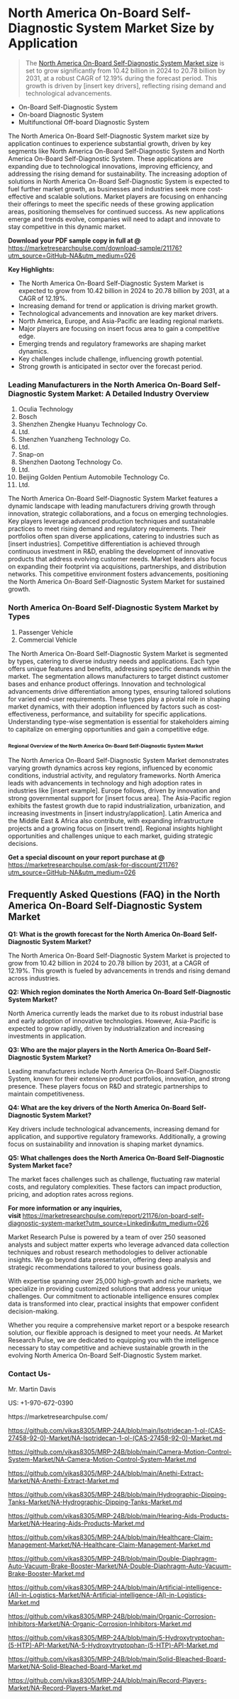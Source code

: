<h1>North America On-Board Self-Diagnostic System Market&nbsp;Size by Application</h1><blockquote><p>The <a href="https://marketresearchpulse.com/download-sample/21176?utm_source=GitHub-NA&amp;utm_medium=026">North America On-Board Self-Diagnostic System Market size</a> is set to grow significantly from 10.42 billion in 2024 to 20.78 billion by 2031, at a robust CAGR of 12.19% during the forecast period. This growth is driven by [insert key drivers], reflecting rising demand and technological advancements.</p></blockquote><ul><li>On-Board Self-Diagnostic System<li> On-board Diagnostic System<li> Multifunctional Off-board Diagnostic System</li></ul><p>The North America On-Board Self-Diagnostic System market size by application continues to experience substantial growth, driven by key segments like North America On-Board Self-Diagnostic System and North America On-Board Self-Diagnostic System. These applications are expanding due to technological innovations, improving efficiency, and addressing the rising demand for sustainability. The increasing adoption of solutions in North America On-Board Self-Diagnostic System is expected to fuel further market growth, as businesses and industries seek more cost-effective and scalable solutions. Market players are focusing on enhancing their offerings to meet the specific needs of these growing application areas, positioning themselves for continued success. As new applications emerge and trends evolve, companies will need to adapt and innovate to stay competitive in this dynamic market.</p><p><strong>Download your PDF sample copy in full at @ </strong><a href="https://marketresearchpulse.com/download-sample/21176?utm_source=GitHub-NA&amp;utm_medium=026">https://marketresearchpulse.com/download-sample/21176?utm_source=GitHub-NA&amp;utm_medium=026</a></p><p><strong>Key Highlights: </strong></p><ul><li>The North America On-Board Self-Diagnostic System Market is expected to grow from 10.42 billion in 2024 to 20.78 billion by 2031, at a CAGR of 12.19%.</li><li>Increasing demand for trend or application is driving market growth.</li><li>Technological advancements and innovation are key market drivers.</li><li>North America, Europe, and Asia-Pacific are leading regional markets.</li><li>Major players are focusing on insert focus area to gain a competitive edge.</li><li>Emerging trends and regulatory frameworks are shaping market dynamics.</li><li>Key challenges include challenge, influencing growth potential.</li><li>Strong growth is anticipated in sector over the forecast period.</li></ul><h3>Leading Manufacturers in the North America On-Board Self-Diagnostic System Market: A Detailed Industry Overview</h3><ol><li>Oculia Technology</li><li>Bosch</li><li>Shenzhen Zhengke Huanyu Technology Co.</li><li>Ltd.</li><li>Shenzhen Yuanzheng Technology Co.</li><li>Ltd.</li><li>Snap-on</li><li>Shenzhen Daotong Technology Co.</li><li>Ltd.</li><li>Beijing Golden Pentium Automobile Technology Co.</li><li>Ltd.</li></ol><div class="flex max-w-full flex-col flex-grow"><div class="min-h-8 text-message flex w-full flex-col items-end gap-2 whitespace-normal break-words [.text-message+&amp;]:mt-5" dir="auto" data-message-author-role="assistant" data-message-id="fd8432e4-4910-450d-b182-61b7bfb0a01f" data-message-model-slug="gpt-4o"><div class="flex w-full flex-col gap-1 empty:hidden first:pt-[3px]"><div class="markdown prose w-full break-words dark:prose-invert light"><p>The North America On-Board Self-Diagnostic System Market features a dynamic landscape with leading manufacturers driving growth through innovation, strategic collaborations, and a focus on emerging technologies. Key players leverage advanced production techniques and sustainable practices to meet rising demand and regulatory requirements. Their portfolios often span diverse applications, catering to industries such as [insert industries]. Competitive differentiation is achieved through continuous investment in R&amp;D, enabling the development of innovative products that address evolving customer needs. Market leaders also focus on expanding their footprint via acquisitions, partnerships, and distribution networks. This competitive environment fosters advancements, positioning the North America On-Board Self-Diagnostic System Market for sustained growth.</p></div></div></div></div><h3>North America On-Board Self-Diagnostic System Market by Types</h3><ol><li>Passenger Vehicle<li> Commercial Vehicle</li></ol><div class="flex max-w-full flex-col flex-grow"><div class="min-h-8 text-message flex w-full flex-col items-end gap-2 whitespace-normal break-words [.text-message+&amp;]:mt-5" dir="auto" data-message-author-role="assistant" data-message-id="084470be-0bb7-4664-bddf-5156b4f41249" data-message-model-slug="gpt-4o-mini"><div class="flex w-full flex-col gap-1 empty:hidden first:pt-[3px]"><div class="markdown prose w-full break-words dark:prose-invert light"><p>The North America On-Board Self-Diagnostic System Market is segmented by types, catering to diverse industry needs and applications. Each type offers unique features and benefits, addressing specific demands within the market. The segmentation allows manufacturers to target distinct customer bases and enhance product offerings. Innovation and technological advancements drive differentiation among types, ensuring tailored solutions for varied end-user requirements. These types play a pivotal role in shaping market dynamics, with their adoption influenced by factors such as cost-effectiveness, performance, and suitability for specific applications. Understanding type-wise segmentation is essential for stakeholders aiming to capitalize on emerging opportunities and gain a competitive edge.</p></div></div></div></div><h3><span style="font-size: 11px;">Regional Overview of the North America On-Board Self-Diagnostic System Market</span></h3><div class="flex max-w-full flex-col flex-grow"><div class="min-h-8 text-message flex w-full flex-col items-end gap-2 whitespace-normal break-words [.text-message+&amp;]:mt-5" dir="auto" data-message-author-role="assistant" data-message-id="e9038762-ce64-4e30-91c9-9bd413514231" data-message-model-slug="gpt-4o-mini"><div class="flex w-full flex-col gap-1 empty:hidden first:pt-[3px]"><div class="markdown prose w-full break-words dark:prose-invert light"><p>The North America On-Board Self-Diagnostic System Market demonstrates varying growth dynamics across key regions, influenced by economic conditions, industrial activity, and regulatory frameworks. North America leads with advancements in technology and high adoption rates in industries like [insert example]. Europe follows, driven by innovation and strong governmental support for [insert focus area]. The Asia-Pacific region exhibits the fastest growth due to rapid industrialization, urbanization, and increasing investments in [insert industry/application]. Latin America and the Middle East &amp; Africa also contribute, with expanding infrastructure projects and a growing focus on [insert trend]. Regional insights highlight opportunities and challenges unique to each market, guiding strategic decisions.</p></div></div></div></div><p><strong>Get a special discount on your report purchase at @ </strong><a href="https://marketresearchpulse.com/ask-for-discount/21176?utm_source=GitHub-NA&amp;utm_medium=026">https://marketresearchpulse.com/ask-for-discount/21176?utm_source=GitHub-NA&amp;utm_medium=026</a></p><h2>Frequently Asked Questions (FAQ) in the North America On-Board Self-Diagnostic System Market</h2><p><strong>Q1: What is the growth forecast for the North America On-Board Self-Diagnostic System Market?</strong></p><p>The North America On-Board Self-Diagnostic System Market is projected to grow from 10.42 billion in 2024 to 20.78 billion by 2031, at a CAGR of 12.19%. This growth is fueled by advancements in trends and rising demand across industries.</p><p><strong>Q2: Which region dominates the North America On-Board Self-Diagnostic System Market?</strong></p><p>North America currently leads the market due to its robust industrial base and early adoption of innovative technologies. However, Asia-Pacific is expected to grow rapidly, driven by industrialization and increasing investments in application.</p><p><strong>Q3: Who are the major players in the North America On-Board Self-Diagnostic System Market?</strong></p><p>Leading manufacturers include North America On-Board Self-Diagnostic System, known for their extensive product portfolios, innovation, and strong presence. These players focus on R&amp;D and strategic partnerships to maintain competitiveness.</p><p><strong>Q4: What are the key drivers of the North America On-Board Self-Diagnostic System Market?</strong></p><p>Key drivers include technological advancements, increasing demand for application, and supportive regulatory frameworks. Additionally, a growing focus on sustainability and innovation is shaping market dynamics.</p><p><strong>Q5: What challenges does the North America On-Board Self-Diagnostic System Market face?</strong></p><p>The market faces challenges such as challenge, fluctuating raw material costs, and regulatory complexities. These factors can impact production, pricing, and adoption rates across regions.</p><p><strong>For more information or any inquiries, visit&nbsp;</strong><a href="https://marketresearchpulse.com/report/21176/on-board-self-diagnostic-system-market?utm_source=Linkedin&utm_medium=026">https://marketresearchpulse.com/report/21176/on-board-self-diagnostic-system-market?utm_source=Linkedin&utm_medium=026</a></p><p>Market Research Pulse is powered by a team of over 250 seasoned analysts and subject matter experts who leverage advanced data collection techniques and robust research methodologies to deliver actionable insights. We go beyond data presentation, offering deep analysis and strategic recommendations tailored to your business goals.</p><p>With expertise spanning over 25,000 high-growth and niche markets, we specialize in providing customized solutions that address your unique challenges. Our commitment to actionable intelligence ensures complex data is transformed into clear, practical insights that empower confident decision-making.</p><p>Whether you require a comprehensive market report or a bespoke research solution, our flexible approach is designed to meet your needs. At Market Research Pulse, we are dedicated to equipping you with the intelligence necessary to stay competitive and achieve sustainable growth in the evolving North America On-Board Self-Diagnostic System market.</p><h3><strong>Contact Us-</strong></h3><p>Mr. Martin Davis</p><p>US: +1-970-672-0390</p><p>https://marketresearchpulse.com/</p><p><a href="https://github.com/vikas8305/MRP-24A/blob/main/Isotridecan-1-ol-(CAS-27458-92-0)-Market/NA-Isotridecan-1-ol-(CAS-27458-92-0)-Market.md">https://github.com/vikas8305/MRP-24A/blob/main/Isotridecan-1-ol-(CAS-27458-92-0)-Market/NA-Isotridecan-1-ol-(CAS-27458-92-0)-Market.md</a></p><p><a href="https://github.com/vikas8305/MRP-24B/blob/main/Camera-Motion-Control-System-Market/NA-Camera-Motion-Control-System-Market.md">https://github.com/vikas8305/MRP-24B/blob/main/Camera-Motion-Control-System-Market/NA-Camera-Motion-Control-System-Market.md</a></p><p><a href="https://github.com/vikas8305/MRP-24A/blob/main/Anethi-Extract-Market/NA-Anethi-Extract-Market.md">https://github.com/vikas8305/MRP-24A/blob/main/Anethi-Extract-Market/NA-Anethi-Extract-Market.md</a></p><p><a href="https://github.com/vikas8305/MRP-24B/blob/main/Hydrographic-Dipping-Tanks-Market/NA-Hydrographic-Dipping-Tanks-Market.md">https://github.com/vikas8305/MRP-24B/blob/main/Hydrographic-Dipping-Tanks-Market/NA-Hydrographic-Dipping-Tanks-Market.md</a></p><p><a href="https://github.com/vikas8305/MRP-24B/blob/main/Hearing-Aids-Products-Market/NA-Hearing-Aids-Products-Market.md">https://github.com/vikas8305/MRP-24B/blob/main/Hearing-Aids-Products-Market/NA-Hearing-Aids-Products-Market.md</a></p><p><a href="https://github.com/vikas8305/MRP-24A/blob/main/Healthcare-Claim-Management-Market/NA-Healthcare-Claim-Management-Market.md">https://github.com/vikas8305/MRP-24A/blob/main/Healthcare-Claim-Management-Market/NA-Healthcare-Claim-Management-Market.md</a></p><p><a href="https://github.com/vikas8305/MRP-24B/blob/main/Double-Diaphragm-Auto-Vacuum-Brake-Booster-Market/NA-Double-Diaphragm-Auto-Vacuum-Brake-Booster-Market.md">https://github.com/vikas8305/MRP-24B/blob/main/Double-Diaphragm-Auto-Vacuum-Brake-Booster-Market/NA-Double-Diaphragm-Auto-Vacuum-Brake-Booster-Market.md</a></p><p><a href="https://github.com/vikas8305/MRP-24A/blob/main/Artificial-intelligence-(AI)-in-Logistics-Market/NA-Artificial-intelligence-(AI)-in-Logistics-Market.md">https://github.com/vikas8305/MRP-24A/blob/main/Artificial-intelligence-(AI)-in-Logistics-Market/NA-Artificial-intelligence-(AI)-in-Logistics-Market.md</a></p><p><a href="https://github.com/vikas8305/MRP-24B/blob/main/Organic-Corrosion-Inhibitors-Market/NA-Organic-Corrosion-Inhibitors-Market.md">https://github.com/vikas8305/MRP-24B/blob/main/Organic-Corrosion-Inhibitors-Market/NA-Organic-Corrosion-Inhibitors-Market.md</a></p><p><a href="https://github.com/vikas8305/MRP-24A/blob/main/5-Hydroxytryptophan-(5-HTP)-API-Market/NA-5-Hydroxytryptophan-(5-HTP)-API-Market.md">https://github.com/vikas8305/MRP-24A/blob/main/5-Hydroxytryptophan-(5-HTP)-API-Market/NA-5-Hydroxytryptophan-(5-HTP)-API-Market.md</a></p><p><a href="https://github.com/vikas8305/MRP-24B/blob/main/Solid-Bleached-Board-Market/NA-Solid-Bleached-Board-Market.md">https://github.com/vikas8305/MRP-24B/blob/main/Solid-Bleached-Board-Market/NA-Solid-Bleached-Board-Market.md</a></p><p><a href="https://github.com/vikas8305/MRP-24A/blob/main/Record-Players-Market/NA-Record-Players-Market.md">https://github.com/vikas8305/MRP-24A/blob/main/Record-Players-Market/NA-Record-Players-Market.md</a></p>
